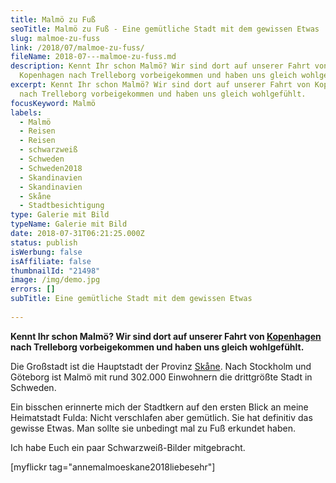 ```yaml
---
title: Malmö zu Fuß
seoTitle: Malmö zu Fuß - Eine gemütliche Stadt mit dem gewissen Etwas
slug: malmoe-zu-fuss
link: /2018/07/malmoe-zu-fuss/
fileName: 2018-07---malmoe-zu-fuss.md
description: Kennt Ihr schon Malmö? Wir sind dort auf unserer Fahrt von
  Kopenhagen nach Trelleborg vorbeigekommen und haben uns gleich wohlgefühlt.
excerpt: Kennt Ihr schon Malmö? Wir sind dort auf unserer Fahrt von Kopenhagen
  nach Trelleborg vorbeigekommen und haben uns gleich wohlgefühlt.
focusKeyword: Malmö
labels:
  - Malmö
  - Reisen
  - Reisen
  - schwarzweiß
  - Schweden
  - Schweden2018
  - Skandinavien
  - Skandinavien
  - Skåne
  - Stadtbesichtigung
type: Galerie mit Bild
typeName: Galerie mit Bild
date: 2018-07-31T06:21:25.000Z
status: publish
isWerbung: false
isAffiliate: false
thumbnailId: "21498"
image: /img/demo.jpg
errors: []
subTitle: Eine gemütliche Stadt mit dem gewissen Etwas
  
---
```


**Kennt Ihr schon Malmö? Wir sind dort auf unserer Fahrt von
[Kopenhagen](/2018/07/radtour-durch-kopenhagen/) nach Trelleborg vorbeigekommen
und haben uns gleich wohlgefühlt.**

Die Großstadt ist die Hauptstadt der Provinz
[Skåne](/2018/07/zwischenstopp-in-skane/). Nach Stockholm und Göteborg ist Malmö
mit rund 302.000 Einwohnern die drittgrößte Stadt in Schweden.

Ein bisschen erinnerte mich der Stadtkern auf den ersten Blick an meine
Heimatstadt Fulda: Nicht verschlafen aber gemütlich. Sie hat definitiv das
gewisse Etwas. Man sollte sie unbedingt mal zu Fuß erkundet haben.

Ich habe Euch ein paar Schwarzweiß-Bilder mitgebracht.

[myflickr tag="annemalmoeskane2018liebesehr"]

  